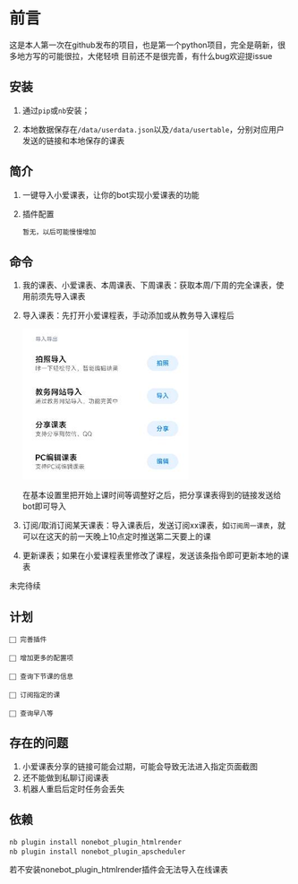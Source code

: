 # 前言

   这是本人第一次在github发布的项目，也是第一个python项目，完全是萌新，很多地方写的可能很拉，大佬轻喷
目前还不是很完善，有什么bug欢迎提issue

## 安装

1. 通过`pip`或`nb`安装；

2. 本地数据保存在`/data/userdata.json`以及`/data/usertable`，分别对应用户发送的链接和本地保存的课表

## 简介

1. 一键导入小爱课表，让你的bot实现小爱课表的功能

2. 插件配置

    ``` python
    暂无，以后可能慢慢增加
    ```


## 命令

1. 我的课表、小爱课表、本周课表、下周课表：获取本周/下周的完全课表，使用前须先导入课表

2. 导入课表：先打开小爱课程表，手动添加或从教务导入课程后

    ![Image text](https://github.com/maoxig/nonebot-plugin-ai-timetable/blob/main/get_thumbnail.jpg)

    在基本设置里把开始上课时间等调整好之后，把分享课表得到的链接发送给bot即可导入

3. 订阅/取消订阅某天课表：导入课表后，发送订阅xx课表，如`订阅周一课表`，就可以在这天的前一天晚上10点定时推送第二天要上的课

4. 更新课表；如果在小爱课程表里修改了课程，发送该条指令即可更新本地的课表

未完待续

 ## 计划
 
    ⬜︎ 完善插件
    
    ⬜︎ 增加更多的配置项

    ⬜︎ 查询下节课的信息

    ⬜︎ 订阅指定的课

    ⬜︎ 查询早八等
   
## 存在的问题
 1. 小爱课表分享的链接可能会过期，可能会导致无法进入指定页面截图
 2. 还不能做到私聊订阅课表
 3. 机器人重启后定时任务会丢失


## 依赖

```python
nb plugin install nonebot_plugin_htmlrender
nb plugin install nonebot_plugin_apscheduler
```

若不安装nonebot_plugin_htmlrender插件会无法导入在线课表
